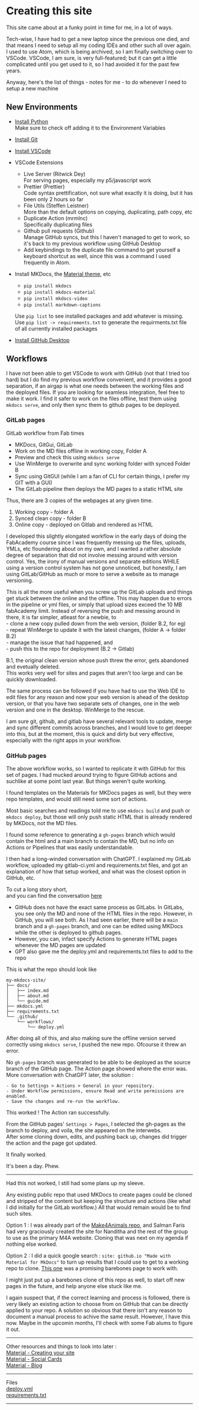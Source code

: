 # Creating this site

This site came about at a funky point in time for me, in a lot of ways.

Tech-wise, I have had to get a new laptop since the previous one died, and that means I need to setup all my coding IDEs and other such all over again. I used to use Atom, which is being archived, so I am finally switching over to VSCode. VSCode, I am sure, is very full-featured; but it can get a little complicated until you get used to it, so I had avoided it for the past few years.

Anyway, here's the list of things - notes for me - to do whenever I need to setup a new machine

## New Environments

- [Install Python](https://www.python.org/downloads/)  
 Make sure to check off adding it to the Environment Variables

- [Install Git](https://git-scm.com/downloads)  

- [Install VSCode](https://code.visualstudio.com/download)

- VSCode Extensions
    - Live Server (Ritwick Dey)  
        For serving pages, especially my p5/javascript work  
    - Prettier (Prettier)  
        Code syntax prettification, not sure what exactly it is doing, but it has been only 2 hours so far
    - File Utils (Steffen Leistner)  
        More than the default options on copying, duplicating, path copy, etc
    - Duplicate Action (mrmlnc)  
        Specifically duplicating files
    - Github pull requests (Github)  
        Manage GitHub syncs, but this I haven't managed to get to work, so it's back to my previous workflow using GitHub Desktop  
    - Add keybindings to the duplicate file command to get yourself a keyboard shortcut as well, since this was a command I used frequently in Atom.  

- Install MKDocs, the [Material theme](https://squidfunk.github.io/mkdocs-material/getting-started/), etc  
    - `pip install mkdocs`
    - `pip install mkdocs-material `
    - `pip install mkdocs-video`
    - `pip install markdown-captions`

    Use `pip list` to see installed packages and add whatever is missing.  
    Use `pip list -> requirements.txt` to generate the requirments.txt file of all currently installed packages 

- [Install GitHub Desktop](https://desktop.github.com/download/)

## Workflows

I have not been able to get VSCode to work with GitHub (not that I tried too hard) but I do find my previous workflow convenient, and it provides a good separation, if an airgap is what one needs between the working files and the deployed files. If you are looking for seamless integration, feel free to make it work. I find it safer to work on the files offline, test them using `mkdocs serve`, and only then sync them to github pages to be deployed.  

### GitLab pages

GitLab workflow from Fab times
- MKDocs, GitGui, GitLab
- Work on the MD files offline in working copy, Folder A
- Preview and check this using `mkdocs serve`
- Use WinMerge to overwrite and sync working folder with synced Folder B
- Sync using GitGUI (while I am a fan of CLI for certain things, I prefer my GIT with a GUI)
- The GitLab pipeline then deploys the MD pages to a static HTML site

Thus, there are 3 copies of the webpages at any given time.  
1. Working copy - folder A  
2. Synced clean copy - folder B  
3. Online copy - deployed on Gitlab and rendered as HTML  

I developed this slightly elongated workflow in the early days of doing the FabAcademy course since I was frequently messing up the files, uploads, YMLs, etc floundering about on my own, and I wanted a rather absolute degree of separation that did not involve messing around with version control. Yes, the irony of manual versions and separate editions WHILE using a version control system has not gone unnoticed, but honestly, I am using GitLab/GitHub as much or more to serve a website as to manage versioning.

This is all the more useful when you screw up the GitLab uploads and things get stuck between the online and the offline. This may happen due to errors in the pipeline or yml files, or simply that upload sizes exceed the 10 MB fabAcademy limit. Instead of reversing the push and messing around in there, it is far simpler, atleast for a newbie, to   
    - clone a new copy pulled down from the web version, (folder B.2, for eg)  
    - repeat WinMerge to update it with the latest changes, (folder A -> folder B.2)  
    - manage the issue that had happened, and   
    - push this to the repo for deployment (B.2 -> Gitlab)  

B.1, the original clean version whose push threw the error, gets abandoned and evetually deleted.  
This works very well for sites and pages that aren't too large and can be quickly downloaded.

The same process can be followed if you have had to use the Web IDE to edit files for any reason and now your web version is ahead of the desktop version, or that you have two separate sets of changes, one in the web version and one in the desktop. WinMerge to the rescue.

I am sure git,  github, and gitlab have several relevant tools to update, merge and sync different commits across branches, and I would love to get deeper into this, but at the moment, this is quick and dirty but very effective, especially with the right apps in your workflow.

### GitHub pages

The above workflow works, so I wanted to replicate it with GitHub for this set of pages.
I had mucked around trying to figure GitHub actions and suchlike at some point last year. But things weren't quite working. 

I found templates on the Materials for MKDocs pages as well, but they were repo templates, and would still need some sort of actions.

Most basic searches and readings told me to use `mkdocs build` and push or `mkdocs deploy`, but those will only push static HTML that is already rendered by MKDocs, not the MD files. 

I found some reference to generating a `gh-pages` branch which would contain the html and a main branch to contain the MD, but no info on Actions or Pipelines that was easily understandable.

I then had a long-winded conversation with ChatGPT. I explained my GitLab workflow, uploaded my gitlab-ci.yml and requirements.txt files, and got an explanation of how that setup worked, and what was the closest option in GitHub, etc.

To cut a long story short,  
and you can find the conversation [here](https://chatgpt.com/share/676e7582-c400-8004-b849-48bf3045e69c)  

- GitHub does not have the exact same process as GitLabs. In GitLabs, you see only the MD and none of the HTML files in the repo. However, in GitHub, you will see both. As I had seen earlier, there will be a `main` branch and a `gh-pages` branch, and one can be edited using MKDocs while the other is deployed to github pages.
- However, you can, infact specify Actions to generate HTML pages whenever the MD pages are updated
- GPT also gave me the deploy.yml and requirements.txt files to add to the repo

This is what the repo should look like
```
my-mkdocs-site/
├── docs/
│   ├── index.md
│   ├── about.md
│   └── guide.md
├── mkdocs.yml
├── requirements.txt
└── .github/
    └── workflows/
        └── deploy.yml
```

After doing all of this, and also making sure the offline version served correctly using `mkdocs serve`, I pushed the new repo.
Ofcourse it threw an error.

No `gh-pages` branch was generated to be able to be deployed as the source branch of the GitHub page. The Action page showed where the error was. More conversation with ChatGPT later, the solution :

```
- Go to Settings > Actions > General in your repository.
- Under Workflow permissions, ensure Read and write permissions are enabled.
- Save the changes and re-run the workflow.
```

This worked ! The Action ran successfully.

From the GitHub pages' `Settings > Pages`, I selected the gh-pages as the branch to deploy, and voila, the site appeared on the interwebs.  
After some cloning down, edits, and pushing back up, changes did trigger the action and the page got updated. 

It finally worked.  

It's been a day. Phew.  

---

Had this not worked, I still had some plans up my sleeve.

Any existing public repo that used MKDocs to create pages could be cloned and stripped of the content but keeping the structure and actions (like what I did initially for the GitLab workflow.) All that would remain would be to find such sites.

Option 1 : I was already part of the [Make4Animals repo](https://github.com/make4animals/make4animals.github.io/), and Salman Faris had very graciously created the site for Nanditha and the rest of the group to use as the primary M4A website. Cloning that was next on my agenda if nothing else worked.

Option 2 : I did a quick google search : `site: github.io "Made with Material for MkDocs"` to turn up results that I could use to get to a working repo to clone. [This one](https://vra.github.io/mkdocs-material-example/) was a promising barebones page to work with.

I might just put up a barebones clone of this repo as well, to start off new pages in the future, and help anyone else stuck like me.

I again suspect that, if the correct learning and process is followed, there is very likely an existing action to choose from on GitHub that can be directly applied to your repo. A solution so obvious that there isn't any reason to document a manual process to achive the same result. However, I have this now. Maybe in the upcomin months, I'll check with some Fab alums to figure it out.

---

Other resources and things to look into later :  
[Material - Creating your site](https://squidfunk.github.io/mkdocs-material/creating-your-site/)  
[Material - Social Cards](https://squidfunk.github.io/mkdocs-material/setup/setting-up-social-cards/)  
[Material - Blog](https://squidfunk.github.io/mkdocs-material/setup/setting-up-a-blog/)  

---

Files  
[deploy.yml](files/deploy.yml.txt)  
[requirements.txt](files/requirements.txt)  

---
